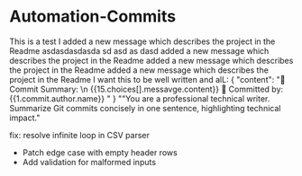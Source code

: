 # Automation-Commits

This is a test
I added a new message which describes the project in the Readme
asdasdasdasda
sd
asd
as
dasd
  added a new message which describes the project in the Readme
  added a new message which describes the project in the Readme
  added a new message which describes the project in the Readme
I want this to be well written and alL: {
  "content": "📝 Commit Summary: \n {{15.choices[].messavge.content}}
👤 Committed by: {{1.commit.author.name}}
"
}
""You are a professional technical writer. Summarize Git commits concisely in one sentence, highlighting technical impact."

fix: resolve infinite loop in CSV parser  
- Patch edge case with empty header rows  
- Add validation for malformed inputs  
